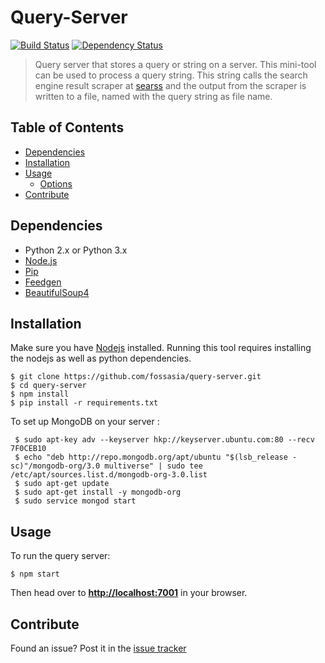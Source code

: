 # Query-Server

[![Build Status](https://travis-ci.org/fossasia/query-server.svg?branch=master)](https://travis-ci.org/fossasia/query-server)
[![Dependency Status](https://david-dm.org/fossasia/query-server.svg)](https://david-dm.org/ossasia/query-server)
> Query server that stores a query or string on a server. This mini-tool can be used to process a query string. This string calls the search engine result scraper at [searss](https://github.com/fossasia/searss) and the output from the scraper is written to a file, named with the query string as file name.

## Table of Contents

- [Dependencies](#dependencies)
- [Installation](#installation)
- [Usage](#usage)
  - [Options](#options)
- [Contribute](#contribute)

## Dependencies  

* Python 2.x or Python 3.x
* [Node.js](https://nodejs.org/en/)
* [Pip](https://pip.pypa.io/en/stable/installing/)
* [Feedgen](https://github.com/lkiesow/python-feedgen)
* [BeautifulSoup4](https://www.crummy.com/software/BeautifulSoup/bs4/doc/)


## Installation

Make sure you have [Nodejs](https://nodejs.org/en/) installed.
Running this tool requires installing the nodejs as well as python dependencies.

```
$ git clone https://github.com/fossasia/query-server.git 
$ cd query-server
$ npm install
$ pip install -r requirements.txt
```

To set up MongoDB on your server : 
```
 $ sudo apt-key adv --keyserver hkp://keyserver.ubuntu.com:80 --recv 7F0CEB10
 $ echo "deb http://repo.mongodb.org/apt/ubuntu "$(lsb_release -sc)"/mongodb-org/3.0 multiverse" | sudo tee /etc/apt/sources.list.d/mongodb-org-3.0.list
 $ sudo apt-get update
 $ sudo apt-get install -y mongodb-org
 $ sudo service mongod start
```

## Usage

To run the query server: 
```
$ npm start
```

Then head over to **<http://localhost:7001>** in your browser.

## Contribute

Found an issue? Post it in the [issue tracker](https://github.com/fossasia/query-server/issues)